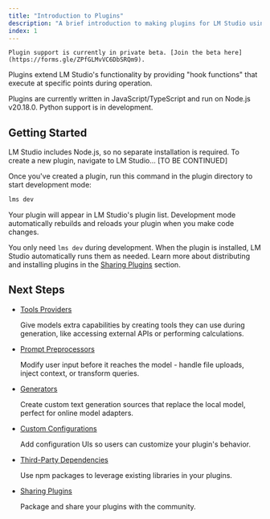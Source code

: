 ```yaml
---
title: "Introduction to Plugins"
description: "A brief introduction to making plugins for LM Studio using TypeScript."
index: 1
---
```


```lms_private_beta
Plugin support is currently in private beta. [Join the beta here](https://forms.gle/ZPfGLMvVC6DbSRQm9).
```

Plugins extend LM Studio's functionality by providing "hook functions" that execute at specific points during operation.

Plugins are currently written in JavaScript/TypeScript and run on Node.js v20.18.0. Python support is in development.

## Getting Started

LM Studio includes Node.js, so no separate installation is required. To create a new plugin, navigate to LM Studio... [TO BE CONTINUED]

Once you've created a plugin, run this command in the plugin directory to start development mode:

```bash
lms dev
```

Your plugin will appear in LM Studio's plugin list. Development mode automatically rebuilds and reloads your plugin when you make code changes.

You only need `lms dev` during development. When the plugin is installed, LM Studio automatically runs them as needed. Learn more about distributing and installing plugins in the [Sharing Plugins](./plugins/sharing) section.

## Next Steps

- [Tools Providers](./plugins/tools-providers)

  Give models extra capabilities by creating tools they can use during generation, like accessing external APIs or performing calculations.

- [Prompt Preprocessors](./plugins/prompt-preprocessors)

  Modify user input before it reaches the model - handle file uploads, inject context, or transform queries.

- [Generators](./plugins/generators)

  Create custom text generation sources that replace the local model, perfect for online model adapters.

- [Custom Configurations](./plugins/configurations)

  Add configuration UIs so users can customize your plugin's behavior.

- [Third-Party Dependencies](./plugins/dependencies)

  Use npm packages to leverage existing libraries in your plugins.

- [Sharing Plugins](./plugins/sharing)

  Package and share your plugins with the community.
